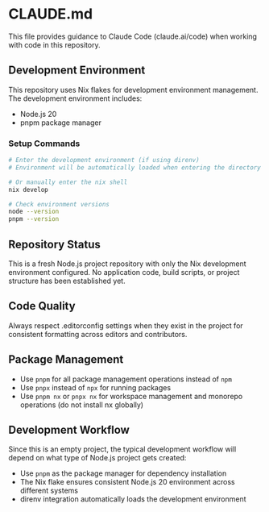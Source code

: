 # CLAUDE.md

This file provides guidance to Claude Code (claude.ai/code) when working with code in this repository.

## Development Environment

This repository uses Nix flakes for development environment management. The development environment includes:
- Node.js 20
- pnpm package manager

### Setup Commands

```bash
# Enter the development environment (if using direnv)
# Environment will be automatically loaded when entering the directory

# Or manually enter the nix shell
nix develop

# Check environment versions
node --version
pnpm --version
```

## Repository Status

This is a fresh Node.js project repository with only the Nix development environment configured. No application code, build scripts, or project structure has been established yet.

## Code Quality

Always respect .editorconfig settings when they exist in the project for consistent formatting across editors and contributors.

## Package Management

- Use `pnpm` for all package management operations instead of `npm`
- Use `pnpx` instead of `npx` for running packages
- Use `pnpm nx` or `pnpx nx` for workspace management and monorepo operations (do not install nx globally)

## Development Workflow

Since this is an empty project, the typical development workflow will depend on what type of Node.js project gets created:
- Use `pnpm` as the package manager for dependency installation
- The Nix flake ensures consistent Node.js 20 environment across different systems
- direnv integration automatically loads the development environment